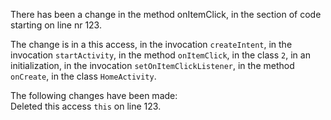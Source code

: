 There has been a change in the method onItemClick, in the section of code starting on line nr 123.
  
The change is in a this access, in the invocation ```createIntent```, in the invocation ```startActivity```, in the method ```onItemClick```, in the class ```2```, in an initialization, in the invocation ```setOnItemClickListener```, in the method ```onCreate```, in the class ```HomeActivity```.
  
The following changes have been made:  
Deleted this access ```this``` on line 123.  
